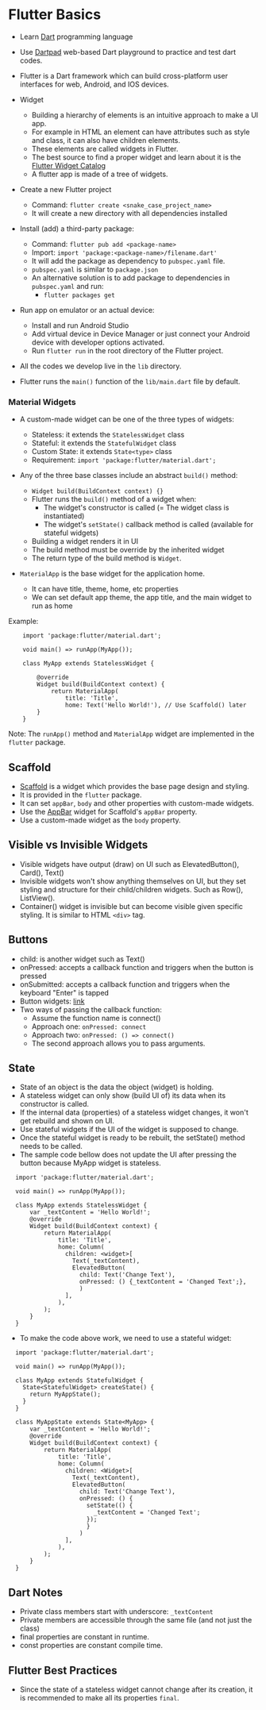 # Flutter Basics

- Learn [Dart](https://www.darttutorial.org/) programming language
- Use [Dartpad](https://dartpad.dev/?) web-based Dart playground to practice and test dart codes.
- Flutter is a Dart framework which can build cross-platform user interfaces for web, Android, and IOS devices.
- Widget
  - Building a hierarchy of elements is an intuitive approach to make a UI app.  
  - For example in HTML an element can have attributes such as style and class, it can also have children elements.
  - These elements are called widgets in Flutter.  
  - The best source to find a proper widget and learn about it is the [Flutter Widget Catalog](https://docs.flutter.dev/development/ui/widgets)
  - A flutter app is made of a tree of widgets.  

- Create a new Flutter project
  - Command: `flutter create <snake_case_project_name>`  
  - It will create a new directory with all dependencies installed

- Install (add) a third-party package:
  - Command: `flutter pub add <package-name>`  
  - Import: `import 'package:<package-name>/filename.dart'`  
  - It will add the package as dependency to `pubspec.yaml` file.
  - `pubspec.yaml` is similar to `package.json`  
  - An alternative solution is to add package to dependencies in `pubspec.yaml` and run:
    - `flutter packages get`
- Run app on emulator or an actual device:
  - Install and run Android Studio
  - Add virtual device in Device Manager or just connect your Android device with developer options activated.
  - Run `flutter run` in the root directory of the Flutter project.  
- All the codes we develop live in the `lib` directory.
- Flutter runs the `main()` function of the `lib/main.dart` file by default.  

### Material Widgets
- A custom-made widget can be one of the three types of widgets:
  - Stateless: it extends the `StatelessWidget` class
  - Stateful: it extends the `StatefulWidget` class
  - Custom State: it extends `State<type>` class  
  - Requirement: `import 'package:flutter/material.dart';`  

- Any of the three base classes include an abstract `build()` method:
  - `Widget build(BuildContext context) {}`  
  - Flutter runs the `build()` method of a widget when:
    - The widget's constructor is called (= The widget class is instantiated)
    - The widget's `setState()` callback method is called (available for stateful widgets)
  - Building a widget renders it in UI
  - The build method must be override by the inherited widget  
  - The return type of the build method is `Widget`.

- `MaterialApp` is the base widget for the application home.
  - It can have title, theme, home, etc properties
  - We can set default app theme, the app title, and the main widget to run as home
  
Example:
```
    import 'package:flutter/material.dart';
    
    void main() => runApp(MyApp());
    
    class MyApp extends StatelessWidget {
    
        @override
        Widget build(BuildContext context) {
            return MaterialApp(
                title: 'Title',
                home: Text('Hello World!'), // Use Scaffold() later
        }
    }
```

Note: The `runApp()` method and `MaterialApp` widget are implemented in the `flutter` package.

## Scaffold
- [Scaffold](https://api.flutter.dev/flutter/material/Scaffold-class.html) is a widget which provides the base page design and styling.  
- It is provided in the `flutter` package.  
- It can set `appBar`, `body` and other properties with custom-made widgets.  
- Use the [AppBar](https://api.flutter.dev/flutter/material/AppBar-class.html) widget for Scaffold's `appBar` property.  
- Use a custom-made widget as the `body` property.  

## Visible vs Invisible Widgets
- Visible widgets have output (draw) on UI such as ElevatedButton(), Card(), Text()
- Invisible widgets won't show anything themselves on UI, but they set styling and structure
for their child/children widgets. Such as Row(), ListView().
- Container() widget is invisible but can become visible given specific styling. It is similar to HTML `<div>` tag.

## Buttons
- child: is another widget such as Text()
- onPressed: accepts a callback function and triggers when the button is pressed
- onSubmitted: accepts a callback function and triggers when the keyboard "Enter" is tapped
- Button widgets: [link](https://docs.flutter.dev/development/ui/widgets/material#Buttons)
- Two ways of passing the callback function:
  - Assume the function name is connect()
  - Approach one: `onPressed: connect`  
  - Approach two: `onPressed: () => connect()`
  - The second approach allows you to pass arguments.

## State
- State of an object is the data the object (widget) is holding.
- A stateless widget can only show (build UI of) its data when its constructor is called.
- If the internal data (properties) of a stateless widget changes, it won't get rebuild and shown on UI.
- Use stateful widgets if the UI of the widget is supposed to change.  
- Once the stateful widget is ready to be rebuilt, the setState() method needs to be called.
- The sample code bellow does not update the UI after pressing the button because MyApp widget is stateless.
```
  import 'package:flutter/material.dart';
  
  void main() => runApp(MyApp());
  
  class MyApp extends StatelessWidget {
      var _textContent = 'Hello World!';
      @override
      Widget build(BuildContext context) {
          return MaterialApp(
              title: 'Title',
              home: Column(
                children: <widget>[
                  Text(_textContent),
                  ElevatedButton(
                    child: Text('Change Text'),
                    onPressed: () {_textContent = 'Changed Text';},
                    )
                ],
              ),
          );
      }
  }
```
- To make the code above work, we need to use a stateful widget:
```
  import 'package:flutter/material.dart';
  
  void main() => runApp(MyApp());
  
  class MyApp extends StatefulWidget {
    State<StatefulWidget> createState() {
      return MyAppState();
    }
  }
  
  class MyAppState extends State<MyApp> {
      var _textContent = 'Hello World!';
      @override
      Widget build(BuildContext context) {
          return MaterialApp(
              title: 'Title',
              home: Column(
                children: <Widget>[
                  Text(_textContent),
                  ElevatedButton(
                    child: Text('Change Text'),
                    onPressed: () {
                      setState(() {
                        _textContent = 'Changed Text';
                      });
                      }
                    )
                ],
              ),
          );
      }
  }
```

## Dart Notes
- Private class members start with underscore: `_textContent`  
- Private members are accessible through the same file (and not just the class)
- final properties are constant in runtime.
- const properties are constant compile time.

## Flutter Best Practices
- Since the state of a stateless widget cannot change after its creation, it is recommended to make all its properties `final`.
